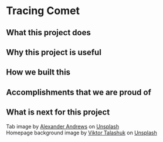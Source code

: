 Tracing Comet
==================
## What this project does

## Why this project is useful

## How we built this 

## Accomplishments that we are proud of 

## What is next for this project


Tab image by <a href="https://unsplash.com/@alex_andrews?utm_source=unsplash&utm_medium=referral&utm_content=creditCopyText">Alexander Andrews</a> on <a href="https://unsplash.com/s/photos/comet?utm_source=unsplash&utm_medium=referral&utm_content=creditCopyText">Unsplash</a>  
Homepage background image by <a href="https://unsplash.com/@viktortalashuk?utm_source=unsplash&utm_medium=referral&utm_content=creditCopyText">Viktor Talashuk</a> on <a href="https://unsplash.com/s/photos/city-comet?utm_source=unsplash&utm_medium=referral&utm_content=creditCopyText">Unsplash</a>  
<!--- Log In & Sign Up background image Photo by <a href="https://unsplash.com/@robertbye?utm_source=unsplash&utm_medium=referral&utm_content=creditCopyText">Robert Bye</a> on <a href="https://unsplash.com/s/photos/summer-festival?utm_source=unsplash&utm_medium=referral&utm_content=creditCopyText">Unsplash</a> --->